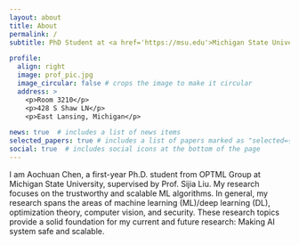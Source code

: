 ```yaml
---
layout: about
title: About
permalink: /
subtitle: PhD Student at <a href='https://msu.edu'>Michigan State University</a>

profile:
  align: right
  image: prof_pic.jpg
  image_circular: false # crops the image to make it circular
  address: >
    <p>Room 3210</p>
    <p>428 S Shaw LN</p>
    <p>East Lansing, Michigan</p>

news: true  # includes a list of news items
selected_papers: true # includes a list of papers marked as "selected={true}"
social: true  # includes social icons at the bottom of the page
---
```


I am Aochuan Chen, a first-year Ph.D. student from OPTML Group at Michigan State University, supervised by Prof. Sijia Liu. My research focuses on the trustworthy and scalable ML algorithms. In general, my research spans the areas of machine learning (ML)/deep learning (DL), optimization theory, computer vision, and security. These research topics provide a solid foundation for my current and future research: Making AI system safe and scalable.